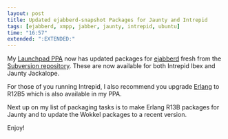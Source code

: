 ```yaml
---
layout: post
title: Updated ejabberd-snapshot Packages for Jaunty and Intrepid
tags: [ejabberd, xmpp, jabber, jaunty, intrepid, ubuntu]
time: "16:57"
extended: ":EXTENDED:"
---
```


My [Launchpad PPA](https://launchpad.net/~metajack/+archive/ppa) now
has updated packages for [ejabberd](http://www.ejabberd.im) fresh from
the [Subversion
repository](http://svn.process-one.net/ejabberd/trunk).  These are now
available for both Intrepid Ibex and Jaunty Jackalope.

For those of you running Intrepid, I also recommend you upgrade
[Erlang](http://www.erlang.org) to R12B5 which is also available in my
PPA.

Next up on my list of packaging tasks is to make Erlang R13B packages
for Jaunty and to update the Wokkel packages to a recent version.

Enjoy!
